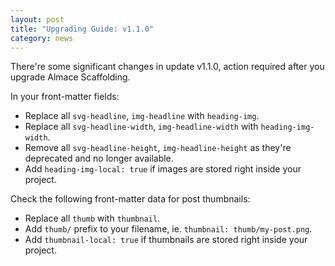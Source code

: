 ```yaml
---
layout: post
title: "Upgrading Guide: v1.1.0"
category: news
---
```


There're some significant changes in update v1.1.0, action required after you upgrade Almace Scaffolding.

In your front-matter fields:

- Replace all `svg-headline`, `img-headline` with `heading-img`.
- Replace all `svg-headline-width`, `img-headline-width` with `heading-img-width`.
- Remove all `svg-headline-height`, `img-headline-height` as they're deprecated and no longer available.
- Add `heading-img-local: true` if images are stored right inside your project.

Check the following front-matter data for post thumbnails:

- Replace all `thumb` with `thumbnail`.
- Add `thumb/` prefix to your filename, ie. `thumbnail: thumb/my-post.png`.
- Add `thumbnail-local: true` if thumbnails are stored right inside your project.
